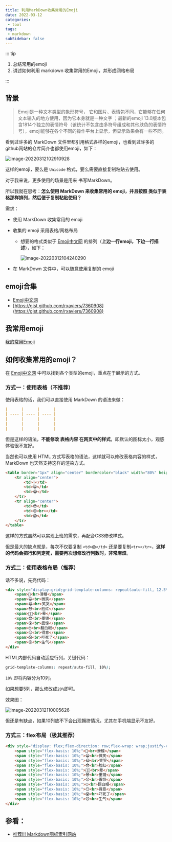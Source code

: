 ```yaml
---
title: 利用MarkDown收集常用的Emoji
date: 2022-03-12
categories:
 - tool
tags:
 - markdown
subSidebar: false
---
```


::: tip

1. 总结常用的emoji
2. 讲述如何利用 markdown 收集常用的Emoji，并形成网格布局

:::

<!-- more -->



## 背景

> Emoji是一种文本类型的象形符号， 它和图片、表情包不同，它能够在任何文本输入的地方使用，因为它本身就是一种文字 ；最新的emoji 13.0版本包含1814个独立的表情符号（该统计不包含由多符号组成和其他肤色的表情符号），emoji能够在各个不同的操作平台上显示，但显示效果会有一些不同。

看到过许多的 MarkDown 文件里都引用格式各样的emoji，也看到过许多的github网站的仓库简介也都使用emoji，如下：

![image-20220312102910928](https://typecho-1300745270.cos.ap-shanghai.myqcloud.com/typora/202203121029687.png)

这样的emoji，要么是 `Unicode` 格式，要么需要直接复制粘贴去使用。

对于我来说，更多使用的场景是用来 书写MarkDown。

所以我就在思考：**怎么使用 MarkDown 来收集常用的 emoji，并且按照 类似于表格那样排列，然后便于复制粘贴使用？**

需求：

- 使用 MarkDown 收集常用的 emoji

- 收集的 emoji 采用表格/网格布局

  - 想要的格式类似于 [Emoji中文网](https://www.emojiall.com/zh-hans) 的排列（**上边一行emoji，下边一行描述**），如下：

    ![image-20220312104240290](https://typecho-1300745270.cos.ap-shanghai.myqcloud.com/typora/202203121042663.png)

- 在 MarkDown 文件中，可以随意使用复制的 emoji



## emoji合集

- [Emoji中文网](https://www.emojiall.com/zh-hans)
- [https://gist.github.com/rxaviers/7360908](https://gist.github.com/rxaviers/7360908)

## 我常用emoji

[我的常用Emoji](https://www.duktig.cn/2022/03/09/%E6%88%91%E7%9A%84%E5%B8%B8%E7%94%A8emoji/)

## 如何收集常用的emoji？

在 [Emoji中文网](https://www.emojiall.com/zh-hans) 中可以找到各个类型的emoji，重点在于展示的方式。

### 方式一：使用表格（不推荐）

使用表格的话，我们可以直接使用 MarkDown 的语法来做：

```markdown
|      |      |      |
| ---- | ---- | ---- |
|      |      |      |
|      |      |      |
|      |      |      |
```

但是这样的语法，**不能修改 表格内容 在网页中的样式**，即默认的图标太小，观感体验很不友好。

当然也可以使用 HTML 方式写表格的语法，这样就可以修改表格内容的样式， MarkDown 也天然支持这样的渲染方式。

```html
<table border="1px" align="center" bordercolor="black" width="80%" height="100px">
    <tr align="center">
        <td>🤪</td>
        <td>😀</td>
        <td>😂</td>
    </tr>
    <tr align="center">
        <td>😳</td>
        <td>😠<br></td>
        <td>😱</td>
    </tr>
</table>
```

这样的方式虽然可以实现上班的需求，再配合CSS修改样式。

但是最大的缺点就是，每次不仅要复制 `<td>😱</td>` 还是要复制`<tr></tr>`，**这样的代码会把行和列定死，需要再次想修改行列数时，非常麻烦**。

### 方式二：使用表格布局（推荐）

话不多说，先亮代码：

```html
<div style="display:grid;grid-template-columns: repeat(auto-fill, 12.5%);font-size:30px;justify-items:center;align-items:center;line-height:normal;text-align:center">
    <span>🤪<br>滑稽</span>
    <span>😀<br>微笑</span>
    <span>😂<br>笑哭</span>
    <span>😳<br>脸红</span>
    <span>😵‍💫<br>晕</span>
    <span>😎<br>墨镜</span>
    <span>😲<br>震惊</span>
    <span>🙄<br>翻白眼</span>
    <span>😏<br>得意</span>
    <span>😱<br>吓死了</span>
    <span>😠<br>生气</span>
</div>
```

HTML内部代码自动适应行列，关键代码：

```css
grid-template-columns: repeat(auto-fill, 10%);
```

`10%` 即将内容分为10列。

如果想要5列，那么修改成`20%`即可。

效果图：

![image-20220312110005626](https://typecho-1300745270.cos.ap-shanghai.myqcloud.com/typora/202203121112859.png)

但还是有缺点，如果10列放不下会出现拥挤情况，尤其在手机端显示不友好。

### 方式三：flex布局（极其推荐）

```html
<div style="display: flex;flex-direction: row;flex-wrap: wrap;justify-content: flex-start;text-align: center;font-size: 30px;line-height:normal;">
    <span style="flex-basis: 10%;">🤪<br>滑稽</span>
    <span style="flex-basis: 10%;">😀<br>微笑</span>
    <span style="flex-basis: 10%;">😂<br>笑哭</span>
    <span style="flex-basis: 10%;">😳<br>脸红</span>
    <span style="flex-basis: 10%;">😵‍💫<br>晕</span>
    <span style="flex-basis: 10%;">😎<br>墨镜</span>
    <span style="flex-basis: 10%;">😲<br>震惊</span>
    <span style="flex-basis: 10%;">🙄<br>翻白眼</span>
    <span style="flex-basis: 10%;">😏<br>得意</span>
    <span style="flex-basis: 10%;">😱<br>吓死了</span>
    <span style="flex-basis: 10%;">😠<br>生气</span>
</div>
```



## 参看：

- [推荐!!! Markdown图标索引网站](https://segmentfault.com/a/1190000039380025)
